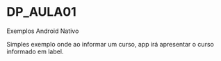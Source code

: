 # DP_AULA01
Exemplos Android Nativo

Simples exemplo onde ao informar um curso, app irá apresentar o curso informado em label.
